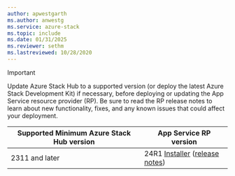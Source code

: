 ```yaml
---
author: apwestgarth
ms.author: anwestg
ms.service: azure-stack
ms.topic: include
ms.date: 01/31/2025
ms.reviewer: sethm
ms.lastreviewed: 10/28/2020
---
```

<!-- TODO - For each release: add AzS Hub build number, App Service RP version number, & corresponding App Service release notes text/link -->
> [!IMPORTANT]
> Update Azure Stack Hub to a supported version (or deploy the latest Azure Stack Development Kit) if necessary, before deploying or updating the App Service resource provider (RP). Be sure to read the RP release notes to learn about new functionality, fixes, and any known issues that could affect your deployment.
>
> | Supported Minimum Azure Stack Hub version | App Service RP version |
> |-----|---|
> | 2311 and later | 24R1 [Installer](https://aka.ms/appsvcupdate24R1installer) ([release notes](../operator/app-service-release-notes-2024R1.md)) |
